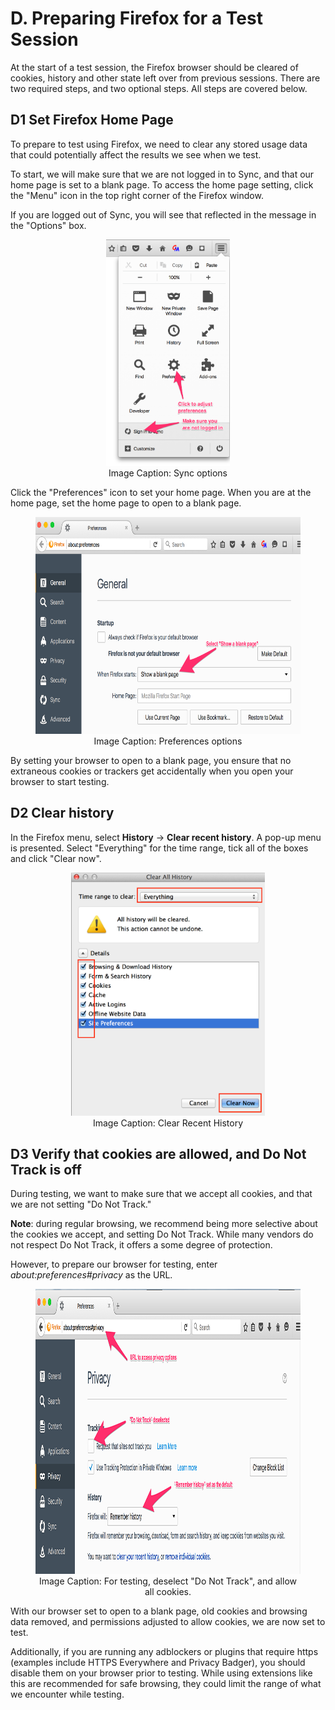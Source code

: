 # D. Preparing Firefox for a Test Session

At the start of a test session, the Firefox browser should be cleared of cookies, history and other state left over from previous sessions. There are two required steps, and two optional steps. All steps are covered below.

## <a name="h.browser-homepage"></a>D1 Set Firefox Home Page

To prepare to test using Firefox, we need to clear any stored usage data that could potentially affect the results we see when we test.

To start, we will make sure that we are not logged in to Sync, and that our home page is set to a blank page. To access the home page setting, click the "Menu" icon in the top right corner of the Firefox window.

If you are logged out of Sync, you will see that reflected in the message in the "Options" box.

<div align="center">
<figure>
<img alt="Sync options" src="images/image114.png" style="width: 198px; height: 362px;" title="Sync options">
  <br>
<figcaption>Image Caption: Sync options</figcaption>
</figure>
</div></p>

Click the "Preferences" icon to set your home page. When you are at the home page, set the home page to open to a blank page.

<div align="center">
<figure>
  <img alt="Preferences options" src="images/image39.png" width="624" height="347" title="Preferences options">
    <br>
  <figcaption>Image Caption: Preferences options</figcaption>
</figure>
</div>

By setting your browser to open to a blank page, you ensure that no extraneous cookies or trackers get accidentally when you open your browser to start testing.

## <a name="h.browser-history"></a>D2 Clear history

In the Firefox menu, select **History** -> **Clear recent history**. A pop-up menu is presented. Select "Everything" for the time range, tick all of the boxes and click "Clear now".

<div align="center">
<figure>
  <img alt="Clear Recent History" src="images/image42.png" width="310" height="389" title="Clear Recent History">
    <br>
  <figcaption>Image Caption: Clear Recent History</figcaption>
</figure>
</div>

## <a name="h.browser-cookies"></a>D3 Verify that cookies are allowed, and Do Not Track is off

During testing, we want to make sure that we accept all cookies, and that we are not setting "Do Not Track." 

**Note**: during regular browsing, we recommend being more selective about the cookies we accept, and setting Do Not Track. While many vendors do not respect Do Not Track, it offers a some degree of protection.

However, to prepare our browser for testing, enter *about:preferences#privacy* as the URL. 

<div align="center">
<figure>
  <img alt="" src="images/image115.png" width="997" height="456" title="">
    <br>
  <figcaption>Image Caption: For testing, deselect "Do Not Track", and allow all cookies.</figcaption>
</figure>
</div>

With our browser set to open to a blank page, old cookies and browsing data removed, and permissions adjusted to allow cookies, we are now set to test.

Additionally, if you are running any adblockers or plugins that require https (examples include HTTPS Everywhere and Privacy Badger), you should disable them on your browser prior to testing. While using extensions like this are recommended for safe browsing, they could limit the range of what we encounter while testing.
